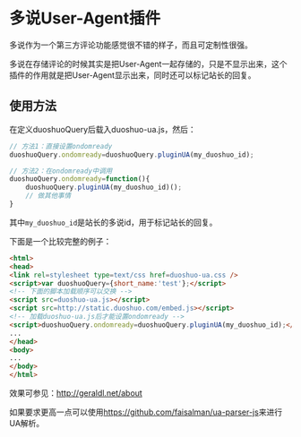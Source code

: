 多说User-Agent插件
===

多说作为一个第三方评论功能感觉很不错的样子，而且可定制性很强。

多说在存储评论的时候其实是把User-Agent一起存储的，只是不显示出来，这个插件的作用就是把User-Agent显示出来，同时还可以标记站长的回复。

使用方法
---
在定义duoshuoQuery后载入duoshuo-ua.js，然后：
``` javascript
// 方法1：直接设置ondomready
duoshuoQuery.ondomready=duoshuoQuery.pluginUA(my_duoshuo_id);

// 方法2：在ondomready中调用
duoshuoQuery.ondomready=function(){
	duoshuoQuery.pluginUA(my_duoshuo_id)();
	// 做其他事情
}
```
其中`my_duoshuo_id`是站长的多说id，用于标记站长的回复。

下面是一个比较完整的例子：
``` HTML
<html>
<head>
<link rel=stylesheet type=text/css href=duoshuo-ua.css />
<script>var duoshuoQuery={short_name:'test'};</script>
<!-- 下面的脚本加载顺序可以交换 -->
<script src=duoshuo-ua.js></script>
<script src=http://static.duoshuo.com/embed.js></script>
<!-- 加载duoshuo-ua.js后才能设置ondomready -->
<script>duoshuoQuery.ondomready=duoshuoQuery.pluginUA(my_duoshuo_id);</script>
...
</head>
<body>
...
</body>
</html>
```

效果可参见：<http://geraldl.net/about>

如果要求更高一点可以使用<https://github.com/faisalman/ua-parser-js>来进行UA解析。
